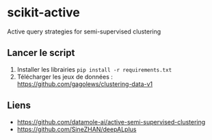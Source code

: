 # scikit-active
Active query strategies for semi-supervised clustering

## Lancer le script

1. Installer les librairies `pip install -r requirements.txt`
2. Télécharger les jeux de données : https://github.com/gagolews/clustering-data-v1

## Liens 

- https://github.com/datamole-ai/active-semi-supervised-clustering
- https://github.com/SineZHAN/deepALplus
